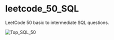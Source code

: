 # leetcode_50_SQL

LeetCode 50 basic to intermediate SQL questions. 

![Top_SQL_50](https://github.com/coder-brunette/leetcode_50_sql/assets/25826647/e51209ab-b1c9-45f0-9f84-2ac741eae6b7)
